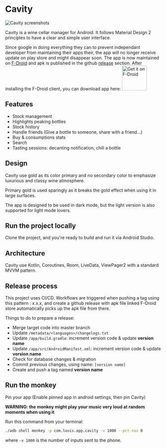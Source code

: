 # Cavity
<p>
  <img src="/assets/readme.png" alt="Cavity screenshots">
</p>

Cavity is a wine cellar manager for Android.
It follows Material Design 2 principles to have a clear and simple user interface.

Since google in doing everything they can to prevent independant developer from maintaining their
apps their, the app will no longer receive update on play store and might disappear soon.
The app is now maintained on [F-Droid](https://f-droid.org/en/) and apk is published in the
github [release](https://github.com/ninjinskii/Cavity/releases) section.
After installing the F-Droid client, you can download app here:
[<img src="https://f-droid.org/badge/get-it-on.png"
alt="Get it on F-Droid"
height="80">](https://f-droid.org/packages/com.louis.app.cavity)

## Features
- Stock management
- Highlights peaking bottles
- Stock history
- Handle friends (Give a bottle to someone, share with a friend...)
- Buy & consumptions stats
- Search
- Tasting sessions: decanting notification, chill a bottle

## Design
Cavity use gold as its color primary and no secondary color to emphasize luxurious and classy wine
atmosphere.

Primary gold is used sparingly as it breaks the gold effect when using it in large surfaces.

The app is designed to be used in dark mode, but the light version is also supported for light mode
lovers.

## Run the project locally
Clone the project, and you're ready to build and run it via Android Studio.

## Architecture
Cavity use Kotlin, Coroutines, Room, LiveData, ViewPager2 with a standard MVVM pattern.

## Release process
This project uses CI/CD.
Workflows are triggered when pushing a tag using this pattern : x.x.x, and create a github release
with apk file linked
F-Droid store automatically picks up the apk file from there.

Things to do to prepare a release:

- Merge target code into master branch
- Update `/metadata/<languages>/changelogs.txt`
- Update `/app/build.gradle`: increment version code & update __version name__
- Update `/app/src/AndroidManifest.xml`: increment version code & update __version name__
- Check for database changes & migration
- Commit previous changes, using name: `[version name]`
- Create and push a tag named __version name__

## Run the monkey
Pin your app (Enable pinned app in android settings, then pin Cavity)

__WARNING: the monkey might play your music very loud at random moments when using it__

Run this command from your terminal:

```bash
./adb shell monkey -p com.louis.app.cavity -v 1000 --pct-nav 0
```

where `-v 1000` is the number of inputs sent to the phone.
